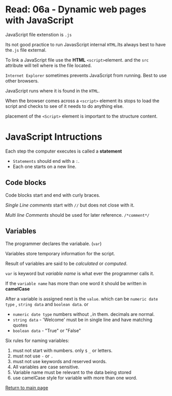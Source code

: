 # Read: 06a - Dynamic web pages with JavaScript

JavaScript file extenstion is `.js`

Its not good practice to run JavasScript internal `HTML`.Its always best to have the`.js` file external.

To link a JavaScript file use the **HTML** `<script>`element. and the `src` attribute will tell where is the file located.

`Internet Explorer` sometimes prevents JavaScript from running. Best to use other browsers.

JavaScript runs where it is found in the `HTML`.

When the browser comes across a `<script>` element its stops to load the script and checks to see of it needs to do anything else.

placement of the `<Script>` element is important to the structure content.

# JavaScript Intructions

Each step the computer executes is called a **statement**

- `Statements` should end with a `:`.
- Each one starts on a new line.

## Code blocks

Code blocks start and end with curly braces.

_Single Line comments_ start with `//` but does not close with it.

_Multi line Comments_ should be used for later reference. `/*comment*/`

## Variables

The programmer declares the variabale. (`var`)

Variables store temporary information for the script.

Result of variables are said to be _calculated_ or _computed_.

`var` is keyword but _variable name_ is what ever the programmer calls it.

If the `variable name` has more than one word it should be written in **camelCase**

After a variable is assigned next is the `value`. which can be `numeric date type` , `string data` and `boolean data`. or

- `numeric date type` numbers without `,`in them. decimals are normal.
- `string data` - 'Welcome' must be in single line and have matching quotes
- `boolean data` - "True" or "False"

Six rules for naming variables:

1. must not start with numbers. only `$` `_` or letters.
1. must not use `-` or `.`
1. must not use keywords and reserved words.
1. All variables are case sensitive.
1. Variable name must be relevant to the data being stored
1. use camelCase style for variable with more than one word.

[Return to main page](https://shawn-ebanks.github.io/Reading-Notes/)
